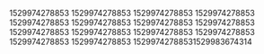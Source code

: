 1529974278853
1529974278853
1529974278853
1529974278853
1529974278853
1529974278853
1529974278853
1529974278853
1529974278853
1529974278853
1529974278853
1529974278853
1529974278853
1529974278853
15299742788531529983674314